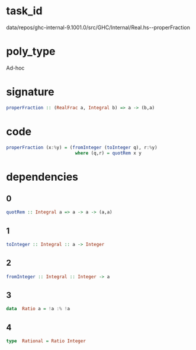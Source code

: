
# task_id
data/repos/ghc-internal-9.1001.0/src/GHC/Internal/Real.hs--properFraction

# poly_type
Ad-hoc

# signature
```haskell
properFraction :: (RealFrac a, Integral b) => a -> (b,a)
```   

# code
```haskell
properFraction (x:%y) = (fromInteger (toInteger q), r:%y)
                          where (q,r) = quotRem x y
```

# dependencies
## 0
```haskell
quotRem :: Integral a => a -> a -> (a,a)
```
## 1
```haskell
toInteger :: Integral :: a -> Integer
```
## 2
```haskell
fromInteger :: Integral :: Integer -> a
```
## 3
```haskell
data  Ratio a = !a :% !a
```
## 4
```haskell
type  Rational = Ratio Integer
```


